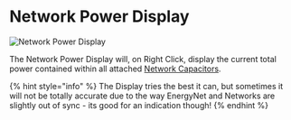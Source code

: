 # Network Power Display

![Network Power Display](../../.gitbook/assets/tile\_network\_power\_display.png)

The Network Power Display will, on Right Click, display the current total power contained within all attached [Network Capacitors](network-capacitor.md).

{% hint style="info" %}
The Display tries the best it can, but sometimes it will not be totally accurate due to the way EnergyNet and Networks are slightly out of sync - its good for an indication though!
{% endhint %}

